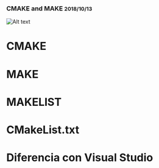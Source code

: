 ### CMAKE and MAKE <small>2018/10/13</small>
![Alt text](http://placehold.it/850x350)


# CMAKE

# MAKE

# MAKELIST

# CMakeList.txt

# Diferencia con Visual Studio


